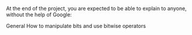 At the end of the project, you are expected to be able to explain to anyone, without the help of Google:

General
How to manipulate bits and use bitwise operators

